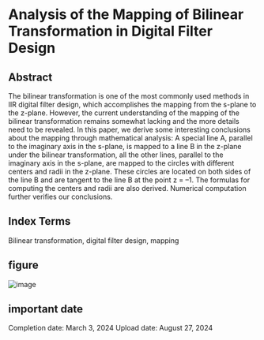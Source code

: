 # Analysis of the Mapping of Bilinear Transformation in Digital Filter Design
## Abstract
The bilinear transformation is one of the most commonly used methods in IIR digital filter design, which accomplishes the mapping from the s-plane to the z-plane. However, the current understanding of the mapping of the bilinear transformation remains somewhat lacking and the more details need 
to be revealed. In this paper, we derive some interesting conclusions about the mapping through mathematical analysis: A special line A, parallel to 
the imaginary axis in the s-plane, is mapped to a line B in the z-plane under the bilinear transformation, all the other lines, parallel to the 
imaginary axis in the s-plane, are mapped to the circles with different centers and radii in the z-plane. These circles are located on both sides 
of the line B and are tangent to the line B at the point z = –1. The formulas for computing the centers and radii are also derived. Numerical 
computation further verifies our conclusions.
## Index Terms
Bilinear transformation, digital filter design, mapping
## figure
![image](https://github.com/user-attachments/assets/8df338a8-6964-46a7-bd3a-127cdbd9287f)
## important date
Completion date: March 3, 2024
Upload date: August 27, 2024
